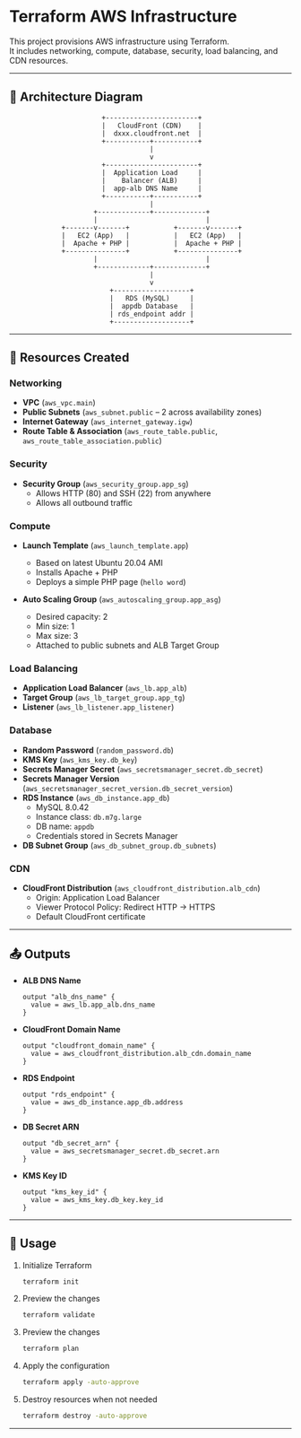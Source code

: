 # Terraform AWS Infrastructure

This project provisions AWS infrastructure using Terraform.  
It includes networking, compute, database, security, load balancing, and CDN resources.

---

## 🚀 Architecture Diagram

```
                       +-----------------------+
                       |   CloudFront (CDN)    |
                       |  dxxx.cloudfront.net  |
                       +-----------+-----------+
                                   |
                                   v
                       +-----------------------+
                       |  Application Load     |
                       |    Balancer (ALB)     |
                       |  app-alb DNS Name     |
                       +-----------+-----------+
                                   |
                     +-------------+-------------+
                     |                           |
             +-------v-------+           +-------v-------+
             |   EC2 (App)   |           |   EC2 (App)   |
             |  Apache + PHP |           |  Apache + PHP |
             +---------------+           +---------------+
                     |                           |
                     +-------------+-------------+
                                   |
                                   v
                         +-------------------+
                         |   RDS (MySQL)     |
                         |  appdb Database   |
                         | rds_endpoint addr |
                         +-------------------+
```

---

## 🚀 Resources Created

### Networking
- **VPC** (`aws_vpc.main`)
- **Public Subnets** (`aws_subnet.public` – 2 across availability zones)
- **Internet Gateway** (`aws_internet_gateway.igw`)
- **Route Table & Association** (`aws_route_table.public`, `aws_route_table_association.public`)

### Security
- **Security Group** (`aws_security_group.app_sg`)  
  - Allows HTTP (80) and SSH (22) from anywhere  
  - Allows all outbound traffic  

### Compute
- **Launch Template** (`aws_launch_template.app`)  
  - Based on latest Ubuntu 20.04 AMI  
  - Installs Apache + PHP  
  - Deploys a simple PHP page (`hello word`)  

- **Auto Scaling Group** (`aws_autoscaling_group.app_asg`)  
  - Desired capacity: 2  
  - Min size: 1  
  - Max size: 3  
  - Attached to public subnets and ALB Target Group  

### Load Balancing
- **Application Load Balancer** (`aws_lb.app_alb`)  
- **Target Group** (`aws_lb_target_group.app_tg`)  
- **Listener** (`aws_lb_listener.app_listener`)  

### Database
- **Random Password** (`random_password.db`)  
- **KMS Key** (`aws_kms_key.db_key`)  
- **Secrets Manager Secret** (`aws_secretsmanager_secret.db_secret`)  
- **Secrets Manager Version** (`aws_secretsmanager_secret_version.db_secret_version`)  
- **RDS Instance** (`aws_db_instance.app_db`)  
  - MySQL 8.0.42  
  - Instance class: `db.m7g.large`  
  - DB name: `appdb`  
  - Credentials stored in Secrets Manager  
- **DB Subnet Group** (`aws_db_subnet_group.db_subnets`)  

### CDN
- **CloudFront Distribution** (`aws_cloudfront_distribution.alb_cdn`)  
  - Origin: Application Load Balancer  
  - Viewer Protocol Policy: Redirect HTTP → HTTPS  
  - Default CloudFront certificate  

---

## 📤 Outputs

- **ALB DNS Name**  
  ```hcl
  output "alb_dns_name" {
    value = aws_lb.app_alb.dns_name
  }
  ```

- **CloudFront Domain Name**  
  ```hcl
  output "cloudfront_domain_name" {
    value = aws_cloudfront_distribution.alb_cdn.domain_name
  }
  ```

- **RDS Endpoint**  
  ```hcl
  output "rds_endpoint" {
    value = aws_db_instance.app_db.address
  }
  ```

- **DB Secret ARN**  
  ```hcl
  output "db_secret_arn" {
    value = aws_secretsmanager_secret.db_secret.arn
  }
  ```

- **KMS Key ID**  
  ```hcl
  output "kms_key_id" {
    value = aws_kms_key.db_key.key_id
  }
  ```

---

## 🔧 Usage

1. Initialize Terraform
   ```bash
   terraform init
   ```
2. Preview the changes
   ```bash
   terraform validate
   ```

3. Preview the changes
   ```bash
   terraform plan
   ```

4. Apply the configuration
   ```bash
   terraform apply -auto-approve
   ```

5. Destroy resources when not needed
   ```bash
   terraform destroy -auto-approve
   ```

---
